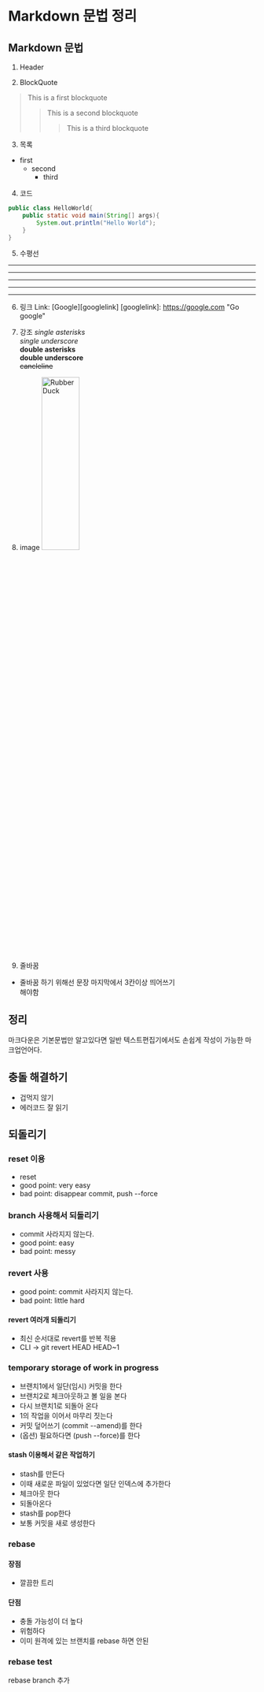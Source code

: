 Markdown 문법 정리
================

## Markdown 문법

1. Header

2. BlockQuote
> This is a first blockquote
> > This is a second blockquote
> > > This is a third blockquote

3. 목록
  * first
    * second
      * third

4. 코드
```java
public class HelloWorld{
    public static void main(String[] args){
        System.out.println("Hello World");
    }
}
```

5. 수평선
* * *
***
*****
- - -
--------

6. 링크
Link: [Google][googlelink]
[googlelink]: https://google.com "Go google"

7. 강조
*single asterisks*    
_single underscore_    
**double asterisks**    
__double underscore__    
~~cancleline~~    

8. image
<img src="/path/to/img.jpg" width="40%" height="30%" title="px(픽셀) 크기 설정" alt="RubberDuck"></img>

9. 줄바꿈
 * 줄바꿈 하기 위해선 문장 마지막에서 3칸이상 띄어쓰기    
   해야함

## 정리

마크다운은 기본문법만 알고있다면 일반 텍스트편집기에서도 손쉽게 작성이 가능한 마크업언어다.

## 충돌 해결하기

- 겁먹지 않기
- 에러코드 잘 읽기

## 되돌리기

### reset 이용
- reset
- good point: very easy
- bad point: disappear commit, push --force

### branch 사용해서 되돌리기
- commit 사라지지 않는다.
- good point: easy
- bad point: messy

### revert 사용
- good point: commit 사라지지 않는다.
- bad point: little hard

#### revert 여러개 되돌리기
- 최신 순서대로 revert를 반복 적용
- CLI -> git revert HEAD HEAD~1

### temporary storage of work in progress
- 브랜치1에서 일단(임시) 커밋을 한다
- 브랜치2로 체크아웃하고 볼 일을 본다
- 다시 브랜치1로 되돌아 온다
- 1의 작업을 이어서 마무리 짓는다
- 커밋 덮어쓰기 (commit --amend)를 한다
- (옵션) 필요하다면 (push --force)를 한다

#### stash 이용해서 같은 작업하기
- stash를 만든다
- 이때 새로운 파일이 있었다면 일단 인덱스에 추가한다
- 체크아웃 한다
- 되돌아온다
- stash를 pop한다
- 보통 커밋을 새로 생성한다

### rebase

#### 장점
- 깔끔한 트리

#### 단점
- 충돌 가능성이 더 높다
- 위험하다
- 이미 원격에 있는 브랜치를 rebase 하면 안된

### rebase test
rebase branch 추가